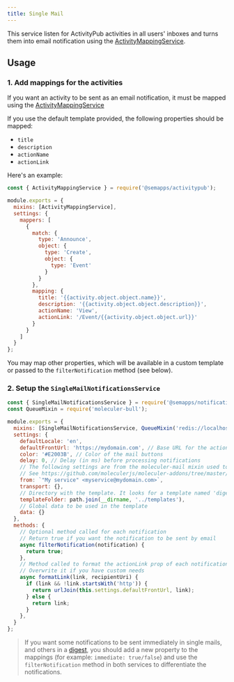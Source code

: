```yaml
---
title: Single Mail
---
```


This service listen for ActivityPub activities in all users' inboxes and turns them into email notification using the [ActivityMappingService](../activitypub/activity-mapping.md).

## Usage

### 1. Add mappings for the activities

If you want an activity to be sent as an email notification, it must be mapped using the [ActivityMappingService](../activitypub/activity-mapping.md)

If you use the default template provided, the following properties should be mapped:

- `title`
- `description`
- `actionName` 
- `actionLink`

Here's an example:

```js
const { ActivityMappingService } = require('@semapps/activitypub');

module.exports = {
  mixins: [ActivityMappingService],
  settings: {
    mappers: [
      {
        match: {
          type: 'Announce',
          object: {
            type: 'Create',
            object: {
              type: 'Event'
            }
          }
        },
        mapping: {
          title: '{{activity.object.object.name}}',
          description: '{{activity.object.object.description}}',
          actionName: 'View',
          actionLink: '/Event/{{activity.object.object.url}}'
        }
      }
    ]
  }
};
```

You may map other properties, which will be available in a custom template or passed to the `filterNotification` method (see below).


### 2. Setup the `SingleMailNotificationsService`

```js
const { SingleMailNotificationsService } = require('@semapps/notifications');
const QueueMixin = require('moleculer-bull');

module.exports = {
  mixins: [SingleMailNotificationsService, QueueMixin('redis://localhost:6379/0')],
  settings: {
    defaultLocale: 'en',
    defaultFrontUrl: 'https://mydomain.com', // Base URL for the action links
    color: '#E2003B', // Color of the mail buttons
    delay: 0, // Delay (in ms) before processing notifications
    // The following settings are from the moleculer-mail mixin used to send emails
    // See https://github.com/moleculerjs/moleculer-addons/tree/master/packages/moleculer-mail
    from: `"My service" <myservice@mydomain.com>`,
    transport: {},
    // Directory with the template. It looks for a template named 'digest'
    templateFolder: path.join(__dirname, '../templates'),
    // Global data to be used in the template
    data: {}
  },
  methods: {
    // Optional method called for each notification
    // Return true if you want the notification to be sent by email
    async filterNotification(notification) {
      return true;
    },
    // Method called to format the actionLink prop of each notification
    // Overwrite it if you have custom needs
    async formatLink(link, recipientUri) {
      if (link && !link.startsWith('http')) {
        return urlJoin(this.settings.defaultFrontUrl, link);
      } else {
        return link;
      }
    },
  }
};
```

> If you want some notifications to be sent immediately in single mails, and others in a [digest](./digest.md), you should add a new property to the mappings (for example: `immediate: true/false`) and use the `filterNotification` method in both services to differentiate the notifications.
